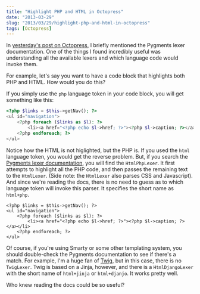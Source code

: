 ```yaml
---
title: "Highlight PHP and HTML in Octopress"
date: "2013-03-29"
slug: "2013/03/29/highlight-php-and-html-in-octopress"
tags: [Octopress]
---
```


In [yesterday's post on Octopress](/post/2013/03/28/better-php-highlighting-in-octopress), I briefly mentioned the Pygments lexer documentation. One of the things I found incredibly useful was understanding all the available lexers and which language code would invoke them.

For example, let's say you want to have a code block that highlights both PHP and HTML. How would you do this?

<!--more-->

If you simply use the `php` language token in your code block, you will get something like this:

```php
<?php $links = $this->getNav(); ?>
<ul id="navigation">
    <?php foreach ($links as $l): ?>
        <li><a href="<?php echo $l->href; ?>"><?php $l->caption; ?></a></li>
    <?php endforeach; ?>
</ul>
```

Notice how the HTML is not higlighted, but the PHP is. If you used the `html` language token, you would get the reverse problem. But, if you search the [Pygments lexer documentation](http://pygments.org/docs/lexers/), you will find the `HtmlPhpLexer`. It first attempts to highlight all the PHP code, and then passes the remaining text to the `HtmlLexer`. (Side note: the `HtmlLexer` also parses CSS and Javascript). And since we're reading the docs, there is no need to guess as to which language token will invoke this parser. It specifies the short name as `html+php`.

```html+php
<?php $links = $this->getNav(); ?>
<ul id="navigation">
    <?php foreach ($links as $l): ?>
        <li><a href="<?php echo $l->href; ?>"><?php $l->caption; ?></a></li>
    <?php endforeach; ?>
</ul>
```

Of course, if you're using Smarty or some other templating system, you should double-check the Pygments documentation to see if there's a match. For example, I'm a huge fan of [Twig](http://twig.sensiolabs.org), but in this case, there is no `TwigLexer`. Twig is based on a Jinja, however, and there is a `HtmlDjangoLexer` with the short name of `html+jinja` or `html+djanjo`. It works pretty well.

Who knew reading the docs could be so useful?
